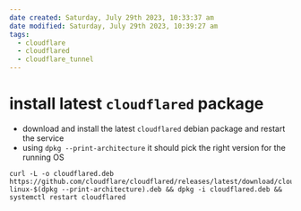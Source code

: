 ```yaml
---
date created: Saturday, July 29th 2023, 10:33:37 am
date modified: Saturday, July 29th 2023, 10:39:27 am
tags:
  - cloudflare
  - cloudflared
  - cloudflare_tunnel
---
```


# install latest `cloudflared` package

- download and install the latest `cloudflared` debian package and restart the service
- using `dpkg --print-architecture` it should pick the right version for the running OS

```shell
curl -L -o cloudflared.deb https://github.com/cloudflare/cloudflared/releases/latest/download/cloudflared-linux-$(dpkg --print-architecture).deb && dpkg -i cloudflared.deb && systemctl restart cloudflared
```
